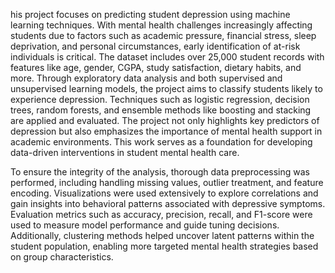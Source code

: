 his project focuses on predicting student depression using machine learning techniques. With mental health challenges increasingly affecting students due to factors such as academic pressure, financial stress, sleep deprivation, and personal circumstances, early identification of at-risk individuals is critical. The dataset includes over 25,000 student records with features like age, gender, CGPA, study satisfaction, dietary habits, and more. Through exploratory data analysis and both supervised and unsupervised learning models, the project aims to classify students likely to experience depression. Techniques such as logistic regression, decision trees, random forests, and ensemble methods like boosting and stacking are applied and evaluated. The project not only highlights key predictors of depression but also emphasizes the importance of mental health support in academic environments. This work serves as a foundation for developing data-driven interventions in student mental health care.

To ensure the integrity of the analysis, thorough data preprocessing was performed, including handling missing values, outlier treatment, and feature encoding. Visualizations were used extensively to explore correlations and gain insights into behavioral patterns associated with depressive symptoms. Evaluation metrics such as accuracy, precision, recall, and F1-score were used to measure model performance and guide tuning decisions. Additionally, clustering methods helped uncover latent patterns within the student population, enabling more targeted mental health strategies based on group characteristics.

